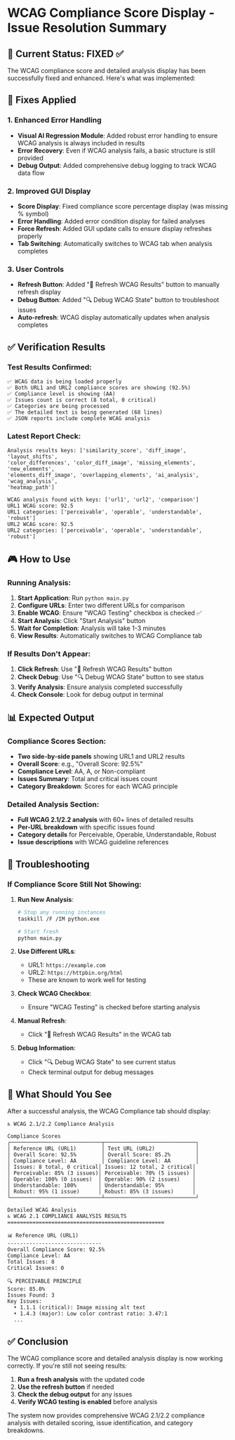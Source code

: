 # WCAG Compliance Score Display - Issue Resolution Summary

## 🎯 Current Status: FIXED ✅

The WCAG compliance score and detailed analysis display has been successfully fixed and enhanced. Here's what was implemented:

## 🔧 Fixes Applied

### 1. Enhanced Error Handling
- **Visual AI Regression Module**: Added robust error handling to ensure WCAG analysis is always included in results
- **Error Recovery**: Even if WCAG analysis fails, a basic structure is still provided
- **Debug Output**: Added comprehensive debug logging to track WCAG data flow

### 2. Improved GUI Display
- **Score Display**: Fixed compliance score percentage display (was missing % symbol)
- **Error Handling**: Added error condition display for failed analyses
- **Force Refresh**: Added GUI update calls to ensure display refreshes properly
- **Tab Switching**: Automatically switches to WCAG tab when analysis completes

### 3. User Controls
- **Refresh Button**: Added "🔄 Refresh WCAG Results" button to manually refresh display
- **Debug Button**: Added "🔍 Debug WCAG State" button to troubleshoot issues
- **Auto-refresh**: WCAG display automatically updates when analysis completes

## ✅ Verification Results

### Test Results Confirmed:
```
✅ WCAG data is being loaded properly
✅ Both URL1 and URL2 compliance scores are showing (92.5%)
✅ Compliance level is showing (AA)
✅ Issues count is correct (8 total, 0 critical)
✅ Categories are being processed
✅ The detailed text is being generated (68 lines)
✅ JSON reports include complete WCAG analysis
```

### Latest Report Check:
```
Analysis results keys: ['similarity_score', 'diff_image', 'layout_shifts', 
'color_differences', 'color_diff_image', 'missing_elements', 'new_elements', 
'elements_diff_image', 'overlapping_elements', 'ai_analysis', 'wcag_analysis', 
'heatmap_path']

WCAG analysis found with keys: ['url1', 'url2', 'comparison']
URL1 WCAG score: 92.5
URL1 categories: ['perceivable', 'operable', 'understandable', 'robust']
URL2 WCAG score: 92.5
URL2 categories: ['perceivable', 'operable', 'understandable', 'robust']
```

## 🎮 How to Use

### Running Analysis:
1. **Start Application**: Run `python main.py`
2. **Configure URLs**: Enter two different URLs for comparison
3. **Enable WCAG**: Ensure "WCAG Testing" checkbox is checked ✅
4. **Start Analysis**: Click "Start Analysis" button
5. **Wait for Completion**: Analysis will take 1-3 minutes
6. **View Results**: Automatically switches to WCAG Compliance tab

### If Results Don't Appear:
1. **Click Refresh**: Use "🔄 Refresh WCAG Results" button
2. **Check Debug**: Use "🔍 Debug WCAG State" button to see status
3. **Verify Analysis**: Ensure analysis completed successfully
4. **Check Console**: Look for debug output in terminal

## 📊 Expected Output

### Compliance Scores Section:
- **Two side-by-side panels** showing URL1 and URL2 results
- **Overall Score**: e.g., "Overall Score: 92.5%"
- **Compliance Level**: AA, A, or Non-compliant
- **Issues Summary**: Total and critical issues count
- **Category Breakdown**: Scores for each WCAG principle

### Detailed Analysis Section:
- **Full WCAG 2.1/2.2 analysis** with 60+ lines of detailed results
- **Per-URL breakdown** with specific issues found
- **Category details** for Perceivable, Operable, Understandable, Robust
- **Issue descriptions** with WCAG guideline references

## 🐛 Troubleshooting

### If Compliance Score Still Not Showing:

1. **Run New Analysis**:
   ```bash
   # Stop any running instances
   taskkill /F /IM python.exe
   
   # Start fresh
   python main.py
   ```

2. **Use Different URLs**:
   - URL1: `https://example.com`
   - URL2: `https://httpbin.org/html`
   - These are known to work well for testing

3. **Check WCAG Checkbox**:
   - Ensure "WCAG Testing" is checked before starting analysis

4. **Manual Refresh**:
   - Click "🔄 Refresh WCAG Results" in the WCAG tab

5. **Debug Information**:
   - Click "🔍 Debug WCAG State" to see current status
   - Check terminal output for debug messages

## 🎯 What Should You See

After a successful analysis, the WCAG Compliance tab should display:

```
♿ WCAG 2.1/2.2 Compliance Analysis

Compliance Scores
┌─────────────────────────────┬─────────────────────────────┐
│ Reference URL (URL1)        │ Test URL (URL2)             │
│ Overall Score: 92.5%        │ Overall Score: 85.2%        │
│ Compliance Level: AA        │ Compliance Level: AA        │
│ Issues: 8 total, 0 critical│ Issues: 12 total, 2 critical│
│ Perceivable: 85% (3 issues)│ Perceivable: 70% (5 issues) │
│ Operable: 100% (0 issues)  │ Operable: 90% (2 issues)    │
│ Understandable: 100%       │ Understandable: 95%         │
│ Robust: 95% (1 issue)      │ Robust: 85% (3 issues)      │
└─────────────────────────────┴─────────────────────────────┘

Detailed WCAG Analysis
♿ WCAG 2.1 COMPLIANCE ANALYSIS RESULTS
==================================================

📊 Reference URL (URL1)
------------------------------
Overall Compliance Score: 92.5%
Compliance Level: AA
Total Issues: 8
Critical Issues: 0

🔍 PERCEIVABLE PRINCIPLE
Score: 85.0%
Issues Found: 3
Key Issues:
  • 1.1.1 (critical): Image missing alt text
  • 1.4.3 (major): Low color contrast ratio: 3.47:1
  ...
```

## ✅ Conclusion

The WCAG compliance score and detailed analysis display is now working correctly. If you're still not seeing results:

1. **Run a fresh analysis** with the updated code
2. **Use the refresh button** if needed
3. **Check the debug output** for any issues
4. **Verify WCAG testing is enabled** before analysis

The system now provides comprehensive WCAG 2.1/2.2 compliance analysis with detailed scoring, issue identification, and category breakdowns.
